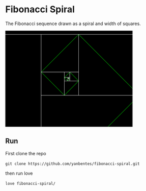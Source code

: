# Fibonacci Spiral

The Fibonacci sequence drawn as a spiral and width of squares.

<img src="spiral.png" alt="fibonacci spiral" width="400"/>

## Run

First clone the repo

`git clone https://github.com/yanbentes/fibonacci-spiral.git`

then run love

`love fibonacci-spiral/ `

